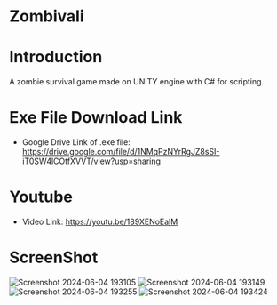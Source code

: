 # Zombivali

# Introduction
 A zombie survival game made on UNITY engine with C# for scripting. 

# Exe File Download Link
- Google Drive Link of .exe file: https://drive.google.com/file/d/1NMqPzNYrRgJZ8sSI-iT0SW4lCOtfXVVT/view?usp=sharing

# Youtube
- Video Link: https://youtu.be/189XENoEalM

# ScreenShot
![Screenshot 2024-06-04 193105](https://github.com/rugved1212/Zombivali/assets/133367170/cc677ba2-947d-4616-b9af-76f7a1e8370f)
![Screenshot 2024-06-04 193149](https://github.com/rugved1212/Zombivali/assets/133367170/86b49c23-a4f4-43c8-b8dc-a4020b297d34)
![Screenshot 2024-06-04 193255](https://github.com/rugved1212/Zombivali/assets/133367170/e35cc3ed-7401-42f6-a8f9-ec2461d2620e)
![Screenshot 2024-06-04 193424](https://github.com/rugved1212/Zombivali/assets/133367170/9c956170-d1cb-4a92-b159-a31925f4c23b)

